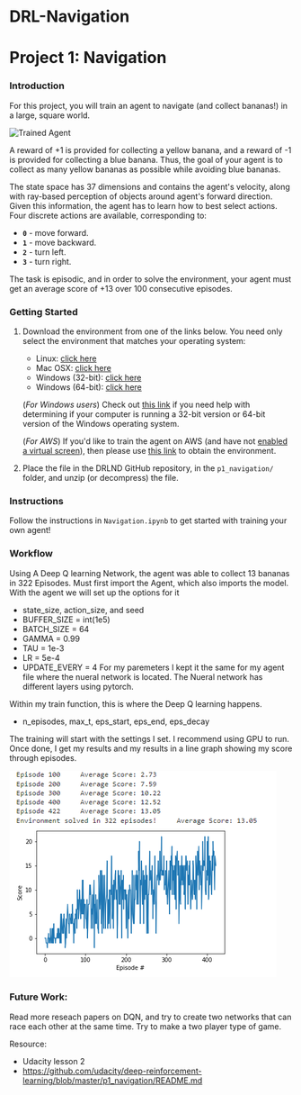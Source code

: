# DRL-Navigation
[//]: # (Image References)

[image1]: https://user-images.githubusercontent.com/10624937/42135619-d90f2f28-7d12-11e8-8823-82b970a54d7e.gif "Trained Agent"

# Project 1: Navigation

### Introduction

For this project, you will train an agent to navigate (and collect bananas!) in a large, square world.


![Trained Agent][image1]

A reward of +1 is provided for collecting a yellow banana, and a reward of -1 is provided for collecting a blue banana.  Thus, the goal of your agent is to collect as many yellow bananas as possible while avoiding blue bananas.  

The state space has 37 dimensions and contains the agent's velocity, along with ray-based perception of objects around agent's forward direction.  Given this information, the agent has to learn how to best select actions.  Four discrete actions are available, corresponding to:
- **`0`** - move forward.
- **`1`** - move backward.
- **`2`** - turn left.
- **`3`** - turn right.

The task is episodic, and in order to solve the environment, your agent must get an average score of +13 over 100 consecutive episodes.

### Getting Started

1. Download the environment from one of the links below.  You need only select the environment that matches your operating system:
    - Linux: [click here](https://s3-us-west-1.amazonaws.com/udacity-drlnd/P1/Banana/Banana_Linux.zip)
    - Mac OSX: [click here](https://s3-us-west-1.amazonaws.com/udacity-drlnd/P1/Banana/Banana.app.zip)
    - Windows (32-bit): [click here](https://s3-us-west-1.amazonaws.com/udacity-drlnd/P1/Banana/Banana_Windows_x86.zip)
    - Windows (64-bit): [click here](https://s3-us-west-1.amazonaws.com/udacity-drlnd/P1/Banana/Banana_Windows_x86_64.zip)
    
    (_For Windows users_) Check out [this link](https://support.microsoft.com/en-us/help/827218/how-to-determine-whether-a-computer-is-running-a-32-bit-version-or-64) if you need help with determining if your computer is running a 32-bit version or 64-bit version of the Windows operating system.

    (_For AWS_) If you'd like to train the agent on AWS (and have not [enabled a virtual screen](https://github.com/Unity-Technologies/ml-agents/blob/master/docs/Training-on-Amazon-Web-Service.md)), then please use [this link](https://s3-us-west-1.amazonaws.com/udacity-drlnd/P1/Banana/Banana_Linux_NoVis.zip) to obtain the environment.

2. Place the file in the DRLND GitHub repository, in the `p1_navigation/` folder, and unzip (or decompress) the file. 

### Instructions

Follow the instructions in `Navigation.ipynb` to get started with training your own agent!  

### Workflow
Using A Deep Q learning Network, the agent was able to collect 13 bananas in 322 Episodes.
Must first import the Agent, which also imports the model.
With the agent we will set up the options for it
 - state_size, action_size, and seed
 - BUFFER_SIZE = int(1e5)  
 - BATCH_SIZE = 64         
 - GAMMA = 0.99            
 - TAU = 1e-3              
 - LR = 5e-4               
 - UPDATE_EVERY = 4
For my paremeters I kept it the same for my agent file where the nueral network is located.
The Nueral network has different layers using pytorch.

Within my train function, this is where the Deep Q learning happens.

 - n_episodes, max_t, eps_start, eps_end, eps_decay

The training will start with the settings I set. I recommend using GPU to run.
Once done, I get my results and my results in a line graph showing my score through episodes.

![Alt text](https://github.com/dmoreno757/DRL-Navigation/blob/main/reward.PNG "Score")

### Future Work:
Read more reseach papers on DQN, and try to create two networks that can race each other at the same time.
Try to make a two player type of game.

Resource:
 - Udacity lesson 2
 - https://github.com/udacity/deep-reinforcement-learning/blob/master/p1_navigation/README.md
